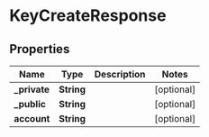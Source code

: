 

# KeyCreateResponse

## Properties

Name | Type | Description | Notes
------------ | ------------- | ------------- | -------------
**_private** | **String** |  |  [optional]
**_public** | **String** |  |  [optional]
**account** | **String** |  |  [optional]



